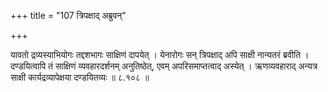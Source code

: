 +++
title = "107 त्रिपक्षाद् अब्रुवन्"

+++

यावतो द्रव्यस्याभियोगः तद्दशभागः साक्षिणं दापयेत् । येनारोगः सन् त्रिपक्षाद् अपि साक्षी नान्यतरं ब्रवीति । दण्डयित्वापि तं साक्षिणं व्यवहारदर्शनम् अनुतिष्ठेत्, एवम् अपरिसमाप्तत्वाद् अस्येत् । ऋणव्यवहाराद् अन्यत्र साक्षी कार्यद्रव्यापेक्षया दण्डयितव्यः ॥ ८.१०८ ॥